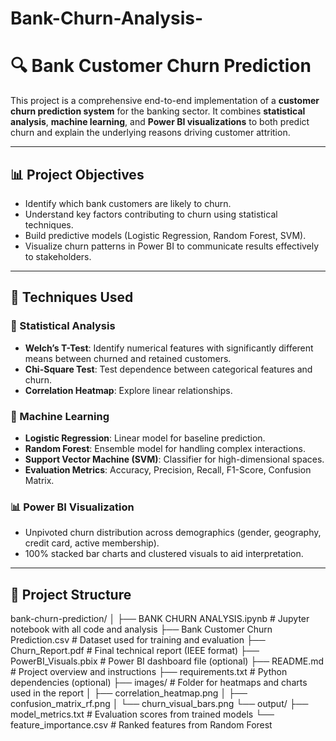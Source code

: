# Bank-Churn-Analysis-
# 🔍 Bank Customer Churn Prediction

This project is a comprehensive end-to-end implementation of a **customer churn prediction system** for the banking sector. It combines **statistical analysis**, **machine learning**, and **Power BI visualizations** to both predict churn and explain the underlying reasons driving customer attrition.

---

## 📊 Project Objectives

- Identify which bank customers are likely to churn.
- Understand key factors contributing to churn using statistical techniques.
- Build predictive models (Logistic Regression, Random Forest, SVM).
- Visualize churn patterns in Power BI to communicate results effectively to stakeholders.

---

## 🧠 Techniques Used

### 🧪 Statistical Analysis
- **Welch’s T-Test**: Identify numerical features with significantly different means between churned and retained customers.
- **Chi-Square Test**: Test dependence between categorical features and churn.
- **Correlation Heatmap**: Explore linear relationships.

### 🤖 Machine Learning
- **Logistic Regression**: Linear model for baseline prediction.
- **Random Forest**: Ensemble model for handling complex interactions.
- **Support Vector Machine (SVM)**: Classifier for high-dimensional spaces.
- **Evaluation Metrics**: Accuracy, Precision, Recall, F1-Score, Confusion Matrix.

### 📊 Power BI Visualization
- Unpivoted churn distribution across demographics (gender, geography, credit card, active membership).
- 100% stacked bar charts and clustered visuals to aid interpretation.

---

## 📁 Project Structure

bank-churn-prediction/
│
├── BANK CHURN ANALYSIS.ipynb        # Jupyter notebook with all code and analysis
├── Bank Customer Churn Prediction.csv  # Dataset used for training and evaluation
├── Churn_Report.pdf                 # Final technical report (IEEE format)
├── PowerBI_Visuals.pbix             # Power BI dashboard file (optional)
├── README.md                        # Project overview and instructions
├── requirements.txt                 # Python dependencies (optional)
├── images/                          # Folder for heatmaps and charts used in the report
│   ├── correlation_heatmap.png
│   ├── confusion_matrix_rf.png
│   └── churn_visual_bars.png
└── output/
    ├── model_metrics.txt            # Evaluation scores from trained models
    └── feature_importance.csv       # Ranked features from Random Forest


